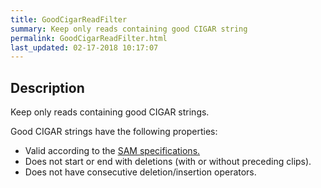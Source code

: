 ```yaml
---
title: GoodCigarReadFilter
summary: Keep only reads containing good CIGAR string
permalink: GoodCigarReadFilter.html
last_updated: 02-17-2018 10:17:07
---
```


## Description

Keep only reads containing good CIGAR strings.

 <p>Good CIGAR strings have the following properties:</p>

 <ul>
     <li>Valid according to the <a href="http://samtools.github.io/hts-specs/SAMv1.pdf">SAM specifications.</a></li>
     <li>Does not start or end with deletions (with or without preceding clips).</li>
     <li>Does not have consecutive deletion/insertion operators.</li>
 </ul>

